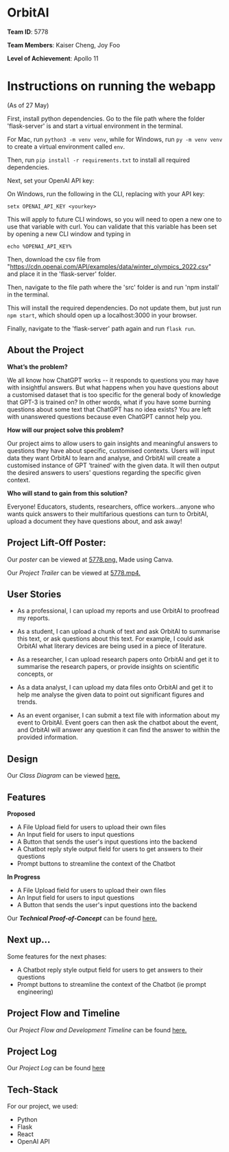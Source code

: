 
# OrbitAI

**Team ID**: 5778

**Team Members**:
Kaiser Cheng, Joy Foo

**Level of Achievement**: Apollo 11


# Instructions on running the webapp
(As of 27 May)

First, install python dependencies.
Go to the file path where the folder 'flask-server' is and start a virtual environment in the terminal.

For Mac, run `python3 -m venv venv`, while for Windows, run `py -m venv venv` to create a virtual environment called `env`.

Then, run `pip install -r requirements.txt` to install all required dependencies.

Next, set your OpenAI API key:

 On Windows, run the following in the CLI, replacing <yourkey> with your API key:

`setx OPENAI_API_KEY <yourkey>`

This will apply to future CLI windows, so you will need to open a new one to use that variable with curl. You can validate that this variable has been set by opening a new CLI window and typing in 

`echo %OPENAI_API_KEY%`

Then, download the csv file from "https://cdn.openai.com/API/examples/data/winter_olympics_2022.csv"
and place it in the 'flask-server' folder. 

Then, navigate to the file path where the 'src' folder is and run 'npm install' in the terminal. 

This will install the required dependencies. Do not update them, but just run `npm start`, which should open up a localhost:3000 in your browser. 
 
Finally, navigate to the 'flask-server' path again and run `flask run`.

## About the Project
**What’s the problem?**

We all know how ChatGPT works -- it responds to questions you may have with insightful answers. But what happens when you have questions about a customised dataset that is too specific for the general body of knowledge that GPT-3 is trained on? In other words, what if you have some burning questions about some text that ChatGPT has no idea exists? You are left with unanswered questions because even ChatGPT cannot help you.

**How will our project solve this problem?**

Our project aims to allow users to gain insights and meaningful answers to questions they have about specific, customised contexts. Users will input data they want OrbitAI to learn and analyse, and OrbitAI will create a customised instance of GPT ‘trained’ with the given data. It will then output the desired answers to users' questions regarding the specific given context.

**Who will stand to gain from this solution?**

Everyone! Educators, students, researchers, office workers...anyone who wants quick answers to their multifarious questions can turn to OrbitAI, upload a document they have questions about, and ask away!

## Project Lift-Off Poster:
Our *poster* can be viewed at [5778.png.](https://drive.google.com/file/d/16ImxMp8x71ir37Fwxc_jQWOkwGz-SRF_/view?usp=share_link) Made using Canva.

Our *Project Trailer* can be viewed at [5778.mp4.](https://drive.google.com/file/d/1Txf9ak5EnQ1CORsjyI9iwCPzuybsgJdg/view?usp=share_link)


## User Stories
* As a professional, I can upload my reports and  use OrbitAI to proofread my reports.
 
* As a student, I can upload a chunk of text and ask OrbitAI to summarise this text, or ask questions about this text. For example,  I could ask OrbitAI what literary devices are being used in a piece of literature.

* As a researcher, I can upload research papers onto OrbitAI and get it to summarise the research papers, or provide insights on scientific concepts, or 

* As a data analyst, I can upload my data files onto OrbitAI and get it to help me analyse the given data to point out significant figures and  trends.

* As an event organiser, I can submit a text file with information about my event to OrbitAI. Event goers can then  ask the chatbot about the event, and OrbitAI will answer any question it can find the answer to within the provided information. 


## Design
Our *Class Diagram* can be viewed [here.](https://drive.google.com/file/d/1QlvFjIR3chX3KTD6zOu66jYNZG6PmbMk/view?usp=share_link)

## Features

**Proposed**
* A File Upload field for users to upload their own files
* An Input field for users to input questions
* A Button that sends the user's input questions into the backend
* A Chatbot reply style output field for users to get answers to their questions
* Prompt buttons to streamline the context of the Chatbot

**In Progress**

* A File Upload field for users to upload their own files
* An Input field for users to input questions
* A Button that sends the user's input questions into the backend

Our ***Technical Proof-of-Concept*** can be found [here.]()


## Next up…
Some features for the next phases:
* A Chatbot reply style output field for users to get answers to their questions
* Prompt buttons to streamline the context of the Chatbot (ie prompt engineering)

## Project Flow and Timeline
Our *Project Flow and Development Timeline* can be found [here.]()

## Project Log
Our *Project Log* can be found [here](https://docs.google.com/spreadsheets/d/1d6DxgpCpcmTk8kyhEtn4Vz9rUNKAplvYz1qOrUqlTsM/edit#gid=0)

## Tech-Stack

For our project, we used: 
* Python
* Flask
* React
* OpenAI API
